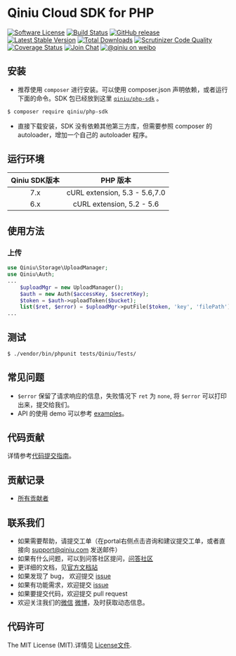 # Qiniu Cloud SDK for PHP
[![Software License](https://img.shields.io/badge/license-MIT-brightgreen.svg)](LICENSE)
[![Build Status](https://travis-ci.org/timhbw/qiniu-php-sdk.svg)](https://travis-ci.org/timhbw/qiniu-php-sdk)
[![GitHub release](https://img.shields.io/github/v/tag/timhbw/qiniu-php-sdk.svg?label=release)](https://github.com/timhbw/qiniu-php-sdk/releases)
[![Latest Stable Version](https://img.shields.io/packagist/v/timhbw/qiniu-php-sdk.svg)](https://packagist.org/packages/timhbw/qiniu-php-sdk)
[![Total Downloads](https://img.shields.io/packagist/dt/timhbw/qiniu-php-sdk.svg)](https://packagist.org/packages/timhbw/qiniu-php-sdk)
[![Scrutinizer Code Quality](https://scrutinizer-ci.com/g/timhbw/qiniu-php-sdk/badges/quality-score.png?b=master)](https://scrutinizer-ci.com/g/timhbw/qiniu-php-sdk/?branch=master)
[![Coverage Status](https://codecov.io/gh/timhbw/qiniu-php-sdk/branch/master/graph/badge.svg)](https://codecov.io/gh/timhbw/qiniu-php-sdk)
[![Join Chat](https://badges.gitter.im/Join%20Chat.svg)](https://gitter.im/timhbw/qiniu-php-sdk?utm_source=badge&utm_medium=badge&utm_campaign=pr-badge&utm_content=badge)
[![@qiniu on weibo](http://img.shields.io/badge/weibo-%40qiniutek-blue.svg)](http://weibo.com/qiniutek)


## 安装

* 推荐使用 `composer` 进行安装。可以使用 composer.json 声明依赖，或者运行下面的命令。SDK 包已经放到这里 [`qiniu/php-sdk`][install-packagist] 。
```bash
$ composer require qiniu/php-sdk
```
* 直接下载安装，SDK 没有依赖其他第三方库，但需要参照 composer 的 autoloader，增加一个自己的 autoloader 程序。

## 运行环境

| Qiniu SDK版本 | PHP 版本 |
|:--------------------:|:---------------------------:|
|          7.x         |  cURL extension,   5.3 - 5.6,7.0 |
|          6.x         |  cURL extension,   5.2 - 5.6 |

## 使用方法

### 上传
```php
use Qiniu\Storage\UploadManager;
use Qiniu\Auth;
...
    $uploadMgr = new UploadManager();
    $auth = new Auth($accessKey, $secretKey);
    $token = $auth->uploadToken($bucket);
    list($ret, $error) = $uploadMgr->putFile($token, 'key', 'filePath');
...
```

## 测试

``` bash
$ ./vendor/bin/phpunit tests/Qiniu/Tests/
```

## 常见问题

- `$error` 保留了请求响应的信息，失败情况下 `ret` 为 `none`, 将 `$error` 可以打印出来，提交给我们。
- API 的使用 demo 可以参考 [examples](https://github.com/qiniu/php-sdk/tree/master/examples)。

## 代码贡献

详情参考[代码提交指南](https://github.com/qiniu/php-sdk/blob/master/CONTRIBUTING.md)。

## 贡献记录

- [所有贡献者](https://github.com/qiniu/php-sdk/contributors)

## 联系我们

- 如果需要帮助，请提交工单（在portal右侧点击咨询和建议提交工单，或者直接向 support@qiniu.com 发送邮件）
- 如果有什么问题，可以到问答社区提问，[问答社区](https://qiniu.segmentfault.com/)
- 更详细的文档，见[官方文档站](https://developer.qiniu.com/)
- 如果发现了 bug， 欢迎提交 [issue](https://github.com/qiniu/php-sdk/issues)
- 如果有功能需求，欢迎提交 [issue](https://github.com/qiniu/php-sdk/issues)
- 如果要提交代码，欢迎提交 pull request
- 欢迎关注我们的[微信](https://www.qiniu.com/#weixin) [微博](https://weibo.com/qiniutek)，及时获取动态信息。

## 代码许可

The MIT License (MIT).详情见 [License文件](https://github.com/qiniu/php-sdk/blob/master/LICENSE).

[packagist]: http://packagist.org
[install-packagist]: https://packagist.org/packages/qiniu/php-sdk
